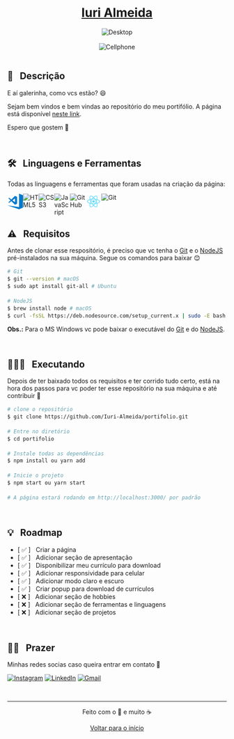 <div align = "center" id = "top">

# <a href="https://portifolio-48go4r3c1-iuri-almeida.vercel.app/" target="_blank" class = "portifolioLink">Iuri Almeida</a>

</div>

<div align = "center">

<img alt = "Desktop" src = "https://user-images.githubusercontent.com/60857927/113203600-9d54a880-9242-11eb-81c9-9d768fb9ad09.jpg" />

</div>

<br />

<div align = "center">

<img height = "500" alt = "Cellphone" src = "https://user-images.githubusercontent.com/60857927/113206232-94190b00-9245-11eb-8e39-52def37283d4.jpg" />

</div>

<br />

<div>

## 📌 &nbsp; Descrição

<p>

E aí galerinha, como vcs estão? 😄

Sejam bem vindos e bem vindas ao repositório do meu portifólio. A página está disponível [neste link][portifolio].

Espero que gostem 💙

</p>

</div>

<br />

<div>

## 🛠 &nbsp; Linguagens e Ferramentas

<span>Todas as linguagens e ferramentas que foram usadas na criação da página:</span>

[<img align="left" alt="Visual Studio Code" width="36px" src="https://raw.githubusercontent.com/github/explore/80688e429a7d4ef2fca1e82350fe8e3517d3494d/topics/visual-studio-code/visual-studio-code.png" />][vscode]

[<img align="left" alt="HTML5" width="36px" src="https://user-images.githubusercontent.com/60857927/108612406-41873c00-73c7-11eb-8c19-ab379a124cf2.png" />][html]

[<img align="left" alt="CSS3" width="36px" src="https://user-images.githubusercontent.com/60857927/108612516-3aacf900-73c8-11eb-9c4b-7c6bdaf27d46.png" />][css]

[<img align="left" alt="JavaScript" width="36px" src="https://user-images.githubusercontent.com/60857927/108612409-464bf000-73c7-11eb-92de-b3bbd7132cbd.png" />][js]

[<img align="left" alt="GitHub" width="36px" src="https://user-images.githubusercontent.com/60857927/111581779-a7819c00-8798-11eb-886f-b84ef56be536.png" />][github]

[<img align="left" alt="React" width="36px" src="https://raw.githubusercontent.com/github/explore/80688e429a7d4ef2fca1e82350fe8e3517d3494d/topics/react/react.png" />][reactjs]

[<img align="left" alt="Git" width="36px" src="https://user-images.githubusercontent.com/60857927/111581427-f975f200-8797-11eb-80a5-34b2419d50ed.png" />][git]

</div>

<br />
<br />
<br />

<div>

## ⚠️ &nbsp; Requisitos

<span>Antes de clonar esse respositório, é preciso que vc tenha o [Git][git] e o [NodeJS][nodejs] pré-instalados na sua máquina. Segue os comandos para baixar 😊</span>

```bash
# Git
$ git --version # macOS
$ sudo apt install git-all # Ubuntu

# NodeJS
$ brew install node # macOS
$ curl -fsSL https://deb.nodesource.com/setup_current.x | sudo -E bash - sudo apt-get install -y nodejs # Ubuntu
```

**Obs.:** Para o MS Windows vc pode baixar o executável do [Git][git4windows] e do [NodeJS][nodejs].

</div>

<br />

<div>

## 👨🏻‍💻 &nbsp; Executando

<span>Depois de ter baixado todos os requisitos e ter corrido tudo certo, está na hora dos passos para vc poder ter esse repositório na sua máquina e até contribuir 💙</span>

```bash
# clone o repositório
$ git clone https://github.com/Iuri-Almeida/portifolio.git

# Entre no diretório
$ cd portifolio

# Instale todas as dependências
$ npm install ou yarn add

# Inicie o projeto
$ npm start ou yarn start

# A página estará rodando em http://localhost:3000/ por padrão
```

</div>

<br />

<div>

## 💡 &nbsp; Roadmap

<div class = "roadmapList">

- [ ✅ ] &nbsp; Criar a página
- [ ✅ ] &nbsp; Adicionar seção de apresentação
- [ ✅ ] &nbsp; Disponibilizar meu currículo para download
- [ ✅ ] &nbsp; Adicionar responsividade para celular
- [ ✅ ] &nbsp; Adicionar modo claro e escuro
- [ ✅ ] &nbsp; Criar popup para download de currículos
- [ ❌ ] &nbsp; Adicionar seção de hobbies
- [ ❌ ] &nbsp; Adicionar seção de ferramentas e linguagens
- [ ❌ ] &nbsp; Adicionar seção de projetos

</div>

</div>

<br />

<div>

## 👋🏻 &nbsp; Prazer

<span>Minhas redes socias caso queira entrar em contato 👀</span>

[<img alt="Instagram" height="26px" src="https://img.shields.io/badge/-@_iurialmeida-e84393?style=flat&labelColor=e84393&logo=instagram&logoColor=white" />][instagram]
[<img alt="LinkedIn" height="26px" src="https://img.shields.io/badge/-LinkedIn-blue?style=flat&labelColor=blue&logo=Linkedin&logoColor=white&link=https://www.linkedin.com/in/iurilopesalmeida/" />][linkedin]
[<img alt="Gmail" height="26px" src="https://img.shields.io/badge/-Gmail-c14438?style=flat&labelColor=c14438&logo=Gmail&logoColor=white&link=mailto:iurilopesalmeida@gmail.com" />](mailto:iurilopesalmeida@gmail.com)

</div>

<br />

<hr />

<div align = "center">

<span>Feito com o 💙 e muito ☕️</span>

<a href = "#top">Voltar para o início</a>

</div>

<!-- Links -->
[git]: https://git-scm.com/
[git4windows]: https://gitforwindows.org/
[github]: https://github.com/
[vscode]: https://code.visualstudio.com/
[css]: https://developer.mozilla.org/pt-BR/docs/Web/CSS
[html]: https://developer.mozilla.org/pt-BR/docs/Web/HTML
[js]: https://developer.mozilla.org/pt-BR/docs/Web/JavaScript
[reactjs]: https://pt-br.reactjs.org/
[nodejs]: https://nodejs.org/en/
[portifolio]: https://portifolio-48go4r3c1-iuri-almeida.vercel.app/
[linkedin]: https://www.linkedin.com/in/iurilopesalmeida/
[instagram]: https://www.instagram.com/_iurialmeida/
